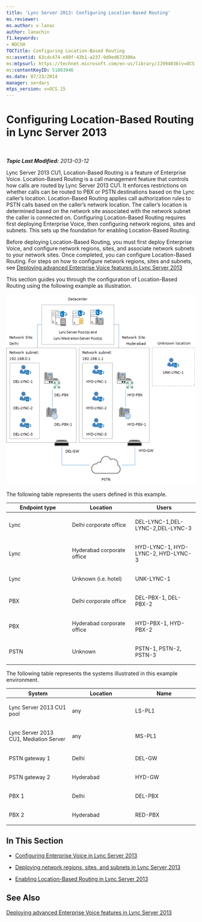 ```yaml
---
title: 'Lync Server 2013: Configuring Location-Based Routing'
ms.reviewer: 
ms.author: v-lanac
author: lanachin
f1.keywords:
- NOCSH
TOCTitle: Configuring Location-Based Routing
ms:assetid: 63cdc474-e80f-43b1-a237-9d9ed673300a
ms:mtpsurl: https://technet.microsoft.com/en-us/library/JJ994036(v=OCS.15)
ms:contentKeyID: 51803946
ms.date: 07/23/2014
manager: serdars
mtps_version: v=OCS.15
---
```


<div data-xmlns="http://www.w3.org/1999/xhtml">

<div class="topic" data-xmlns="http://www.w3.org/1999/xhtml" data-msxsl="urn:schemas-microsoft-com:xslt" data-cs="http://msdn.microsoft.com/">

<div data-asp="https://msdn2.microsoft.com/asp">

# Configuring Location-Based Routing in Lync Server 2013

</div>

<div id="mainSection">

<div id="mainBody">

<span> </span>

_**Topic Last Modified:** 2013-03-12_

Lync Server 2013 CU1, Location-Based Routing is a feature of Enterprise Voice. Location-Based Routing is a call management feature that controls how calls are routed by Lync Server 2013 CU1. It enforces restrictions on whether calls can be routed to PBX or PSTN destinations based on the Lync caller’s location. Location-Based Routing applies call authorization rules to PSTN calls based on the caller’s network location. The caller’s location is determined based on the network site associated with the network subnet the caller is connected on. Configuring Location-Based Routing requires first deploying Enterprise Voice, then configuring network regions, sites and subnets. This sets up the foundation for enabling Location-Based Routing.

Before deploying Location-Based Routing, you must first deploy Enterprise Voice, and configure network regions, sites, and associate network subnets to your network sites. Once completed, you can configure Location-Based Routing. For steps on how to configure network regions, sites and subnets, see [Deploying advanced Enterprise Voice features in Lync Server 2013](lync-server-2013-deploying-advanced-enterprise-voice-features.md)

This section guides you through the configuration of Location-Based Routing using the following example as illustration.

![Enterprise Voice location-based routing example](images/JJ994036.b6ef5afc-36ac-406f-8ec2-a87532b20612(OCS.15).png "Enterprise Voice location-based routing example")

  
The following table represents the users defined in this example.


<table>
<colgroup>
<col style="width: 33%" />
<col style="width: 33%" />
<col style="width: 33%" />
</colgroup>
<thead>
<tr class="header">
<th>Endpoint type</th>
<th>Location</th>
<th>Users</th>
</tr>
</thead>
<tbody>
<tr class="odd">
<td><p>Lync</p></td>
<td><p>Delhi corporate office</p></td>
<td><p>DEL-LYNC-1,DEL-LYNC-2,DEL-LYNC-3</p></td>
</tr>
<tr class="even">
<td><p>Lync</p></td>
<td><p>Hyderabad corporate office</p></td>
<td><p>HYD-LYNC-1, HYD-LYNC-2, HYD-LYNC-3</p></td>
</tr>
<tr class="odd">
<td><p>Lync</p></td>
<td><p>Unknown (i.e. hotel)</p></td>
<td><p>UNK-LYNC-1</p></td>
</tr>
<tr class="even">
<td><p>PBX</p></td>
<td><p>Delhi corporate office</p></td>
<td><p>DEL-PBX-1, DEL-PBX-2</p></td>
</tr>
<tr class="odd">
<td><p>PBX</p></td>
<td><p>Hyderabad corporate office</p></td>
<td><p>HYD-PBX-1, HYD-PBX-2</p></td>
</tr>
<tr class="even">
<td><p>PSTN</p></td>
<td><p>Unknown</p></td>
<td><p>PSTN-1, PSTN-2, PSTN-3</p></td>
</tr>
</tbody>
</table>

  

The following table represents the systems illustrated in this example environment.


<table>
<colgroup>
<col style="width: 33%" />
<col style="width: 33%" />
<col style="width: 33%" />
</colgroup>
<thead>
<tr class="header">
<th>System</th>
<th>Location</th>
<th>Name</th>
</tr>
</thead>
<tbody>
<tr class="odd">
<td><p>Lync Server 2013 CU1 pool</p></td>
<td><p>any</p></td>
<td><p>LS-PL1</p></td>
</tr>
<tr class="even">
<td><p>Lync Server 2013 CU1, Mediation Server</p></td>
<td><p>any</p></td>
<td><p>MS-PL1</p></td>
</tr>
<tr class="odd">
<td><p>PSTN gateway 1</p></td>
<td><p>Delhi</p></td>
<td><p>DEL-GW</p></td>
</tr>
<tr class="even">
<td><p>PSTN gateway 2</p></td>
<td><p>Hyderabad</p></td>
<td><p>HYD-GW</p></td>
</tr>
<tr class="odd">
<td><p>PBX 1</p></td>
<td><p>Delhi</p></td>
<td><p>DEL-PBX</p></td>
</tr>
<tr class="even">
<td><p>PBX 2</p></td>
<td><p>Hyderabad</p></td>
<td><p>RED-PBX</p></td>
</tr>
</tbody>
</table>


<div>

## In This Section

  - [Configuring Enterprise Voice in Lync Server 2013](lync-server-2013-configuring-enterprise-voice.md)

  - [Deploying network regions, sites, and subnets in Lync Server 2013](lync-server-2013-deploying-network-regions-sites-and-subnets.md)

  - [Enabling Location-Based Routing in Lync Server 2013](lync-server-2013-enabling-location-based-routing.md)

</div>

<div>

## See Also


[Deploying advanced Enterprise Voice features in Lync Server 2013](lync-server-2013-deploying-advanced-enterprise-voice-features.md)  
  

</div>

</div>

<span> </span>

</div>

</div>

</div>

